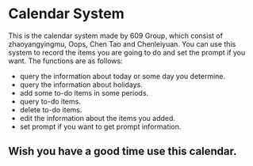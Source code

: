 # Calendar System

This is the calendar system made by 609 Group, which consist of zhaoyangyingmu, Oops, Chen Tao and Chenleiyuan.
You can use this system to record the items you are going to do and set the prompt if you want. 
The functions are as follows:

* query the information about today or some day you determine.
* query the information about holidays.
* add some to-do items in some periods.
* query to-do items.
* delete to-do items.
* edit the information about the items you added.
* set prompt if you want to get prompt information.

## Wish you have a good time use this calendar.